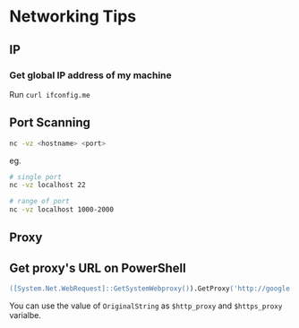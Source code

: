 # Networking Tips

## IP

### Get global IP address of my machine
Run `curl ifconfig.me`

## Port Scanning
```sh
nc -vz <hostname> <port>
```
eg.  
```sh
# single port
nc -vz localhost 22

# range of port
nc -vz localhost 1000-2000
```

## Proxy

## Get proxy's URL on PowerShell
```ps
([System.Net.WebRequest]::GetSystemWebproxy()).GetProxy('http://google.com')
```
You can use the value of `OriginalString` as `$http_proxy` and `$https_proxy` varialbe.
